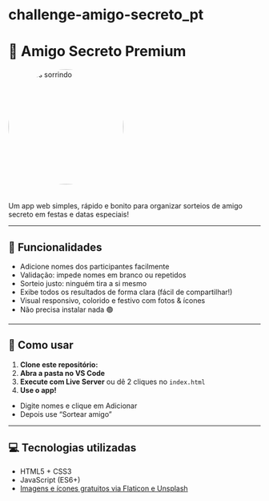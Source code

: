 # challenge-amigo-secreto_pt

# 🎁 Amigo Secreto Premium

<img src="https://images.unsplash.com/photo-1506744038136-46273834b3fb?auto=format&fit=crop&w=400&q=80" alt="Amigos sorrindo" style="width:230px;border-radius:50%;margin-bottom:20px;">

Um app web simples, rápido e bonito para organizar sorteios de amigo secreto em festas e datas especiais!

---


## 🚀 Funcionalidades

- Adicione nomes dos participantes facilmente
- Validação: impede nomes em branco ou repetidos
- Sorteio justo: ninguém tira a si mesmo
- Exibe todos os resultados de forma clara (fácil de compartilhar!)
- Visual responsivo, colorido e festivo com fotos & ícones
- Não precisa instalar nada 🟢

---

## 🔧 Como usar

1. **Clone este repositório:**
2. **Abra a pasta no VS Code**
3. **Execute com Live Server** ou dê 2 cliques no `index.html`
4. **Use o app!**
- Digite nomes e clique em Adicionar
- Depois use “Sortear amigo”

---

## 💻 Tecnologias utilizadas

- HTML5 + CSS3
- JavaScript (ES6+)
- [Imagens e ícones gratuitos via Flaticon e Unsplash](https://unsplash.com/)

